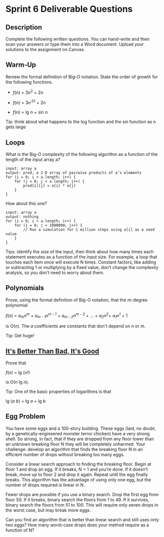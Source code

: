 # Sprint 6 Deliverable Questions

## Description

Complete the following written questions. You can hand-write and then scan your answers or type them into a Word document. Upload your solutions to the assignment on Canvas.

## Warm-Up

Review the formal definition of Big-O notation. State the order of growth for the following functions.

- *f*(*n*) = 3*n*<sup>2</sup> + 2*n*

- *f*(*n*) = 3*n*<sup>.01</sup> + 2*n*

- *f*(*n*) = lg *n*  + sin *n* 

Tip: think about what happens to the log function and the sin function as *n* gets large

## Loops

What is the Big-O complexity of the following algorithm as a function of the length of the input array a?

```
input: array a
output: prod, a 2-D array of pairwise products of a’s elements
for (i = 0; i < a.length; i++) {
    for (j = 0; j < a.length; j++) {
        prod[i][j] = a[i] * a[j]
    }
}
```

How about this one?

```
input: array a
output: nothing
for (i = 0; i < a.length; i++) {
    for (j = 0; j < 1000000; j++) {
        // Run a simulation for 1 million steps using a[i] as a seed value
    }
}
```

Tips: identify the size of the input, then think about how many times each statement executes as a function of the input size. For example, a loop that touches each item once will execute N times. Constant factors, like adding or subtracting 1 or multiplying by a fixed value, don’t change the complexity analysis, so you don’t need to worry about them.


## Polynomials

Prove, using the formal definition of Big-O notation, that the *m*-degree polynomial

*f*(*n*) = *a*<sub>*m*</sub>*n*<sup>*m*</sup> + *a*<sub>*m - 1*</sub>*n*<sup>*m - 1*</sup> + *a*<sub>*m - 2*</sub>*n*<sup>*m - 2*</sup> + ... + *a*<sub>*2*</sub>*n*<sup>*2*</sup>+ *a*<sub>*1*</sub>*n*<sup>*1*</sup> + 1

is O(*n*). The *a* coefficients are constants that don't depend on *n* or *m*.

Tip: Get huge!

## [It's Better Than Bad, It's Good](https://www.youtube.com/watch?v=-fQGPZTECYs)

Prove that 

*f*(*n*) = lg (*n*!)

is O(*n* lg *n*).

Tip: One of the basic properties of logarithms is that 

lg (*a* *b*) = lg *a* + lg *b*


## Egg Problem

You have some eggs and a 100-story building. These eggs (laid, no doubt, by a genetically-engineered monster terror chicken) have a very strong shell. So strong, in fact, that if they are dropped from any floor lower than an unknown breaking floor N they will be completely unharmed.
Your challenge: develop an algorithm that finds the breaking floor N in an efficient number of drops without breaking too many eggs.

Consider a linear search approach to finding the breaking floor. Begin at floor 1 and drop an egg. If it breaks, N = 1 and you’re done. If it doesn’t break, move up to floor 2 and drop it again. Repeat until the egg finally breaks. This algorithm has the advantage of using only one egg, but the number of drops required is linear in N.

Fewer drops are possible if you use a binary search. Drop the first egg from floor 50. If it breaks, binary search the floors from 1 to 49. If it survives, binary search the floors from 51 to 100. This will require only seven drops in the worst case, but may break more eggs.

Can you find an algorithm that is better than linear search and still uses only two eggs? How many worst-case drops does your method require as a function of N?


